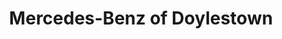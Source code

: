 ---
title: "Mercedes-Benz of Doylestown"
url: /doylestown/mercedes-benz-of-doylestown/
shop: car
---